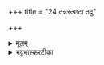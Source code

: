 +++
title = "24 तन्नस्त्वष्टा तदु"

+++
<details><summary>मूलम्</summary>

तन्न॒स्त्वष्टा॒ तदु॑ चि॒त्रा विच॑ष्टाम् ।  
तन्नख्ष॑त्रम्भूरि॒दा अ॑स्तु॒ मह्य᳚म् ।  
तन्न॑ᳶ प्र॒जाव्ँ वी॒रव॑तीꣳ सनोतु ।   
गोभि॑र्नो॒ अश्वै॒स्सम॑नक्तु य॒ज्ञम् ।   



</details>

<details><summary>भट्टभास्करटीका</summary>

24तन्न इति ॥ त्वष्टा चित्रा च नः अभिमतं विचष्टां व्यक्तं वदतु, उत्पादयत्विति यावत् । किं च - तत् चित्राख्यं नक्षत्रं मह्यं भूरिदा बहुनो धनस्य दातृ अस्तु । लिङ्गव्यत्ययः, चित्राभिप्रायं वा स्त्रीत्वम् । तत् देवता नक्षत्रं च तद्द्वयं नः वीरवतीं विक्रान्तपुरुषवतीं प्रजां सन्ततिं सनोतु ददातु । षणु दाने । गोभिरश्वैश्च नः यज्ञं समनकु समृद्धं करोतु ॥


</details>

